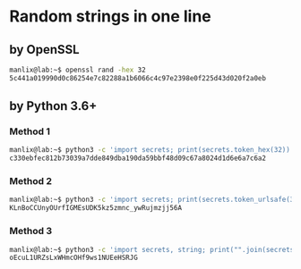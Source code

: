 # Random strings in one line

## by OpenSSL

```bash
manlix@lab:~$ openssl rand -hex 32
5c441a019990d0c86254e7c82288a1b6066c4c97e2398e0f225d43d020f2a0eb
```

## by Python 3.6+

###  Method 1

```bash
manlix@lab:~$ python3 -c 'import secrets; print(secrets.token_hex(32))'
c330ebfec812b73039a7dde849dba190da59bbf48d09c67a8024d1d6e6a7c6a2
```

### Method 2

```bash
manlix@lab:~$ python3 -c 'import secrets; print(secrets.token_urlsafe(32))'
KLnBoCCUnyOUrfIGMEsUDK5kz5zmnc_ywRujmzjj56A
```

### Method 3

```bash
manlix@lab:~$ python3 -c 'import secrets, string; print("".join(secrets.choice(string.ascii_letters + string.digits) for i in range(32)))'
oEcuL1URZsLxWHmcOHf9ws1NUEeHSRJG
```
